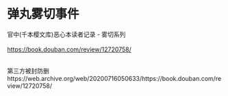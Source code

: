 弹丸雾切事件
===
官中(千本樱文库)恶心本读者记录 - 雾切系列<br>  
https://book.douban.com/review/12720758/

<br>  
第三方被封防删<br>  
https://web.archive.org/web/20200716050633/https://book.douban.com/review/12720758/
